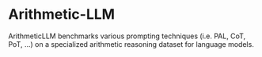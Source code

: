 # Arithmetic-LLM
ArithmeticLLM benchmarks various prompting techniques (i.e. PAL, CoT, PoT, ...) on a specialized arithmetic reasoning dataset for language models.
